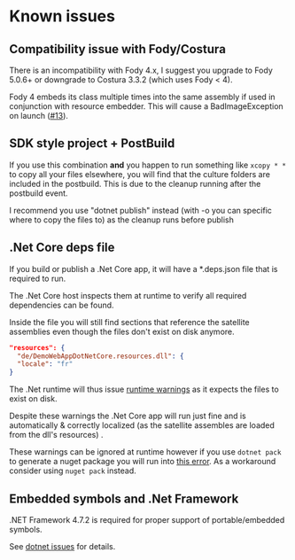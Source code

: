 # Known issues

## Compatibility issue with Fody/Costura

There is an incompatibility with Fody 4.x, I suggest you upgrade to Fody 5.0.6+ or downgrade to Costura 3.3.2 (which uses Fody \< 4).

Fody 4 embeds its class multiple times into the same assembly if used in conjunction with resource embedder. This will cause a BadImageException on launch ([#13](https://github.com/MarcStan/Resource.Embedder/issues/13)).

## SDK style project + PostBuild

If you use this combination **and** you happen to run something like `xcopy * *` to copy all your files elsewhere, you will find that the culture folders are included in the postbuild. This is due to the cleanup running after the postbuild event.

I recommend you use "dotnet publish" instead (with -o you can specific where to copy the files to) as the cleanup runs before publish

## .Net Core deps file

If you build or publish a .Net Core app, it will have a *.deps.json file that is required to run.

The .Net Core host inspects them at runtime to verify all required dependencies can be found.

Inside the file you will still find sections that reference the satellite assemblies even though the files don't exist on disk anymore.

``` json
"resources": {
  "de/DemoWebAppDotNetCore.resources.dll": {
  "locale": "fr"
}
```
The .Net runtime will thus issue [runtime warnings](https://github.com/Fody/Costura/issues/358#issuecomment-460785377) as it expects the files to exist on disk.

Despite these warnings the .Net Core app will run just fine and is automatically & correctly localized (as the satellite assembles are loaded from the dll's resources) .

 These warnings can be ignored at runtime however if you use `dotnet pack` to generate a nuget package you will run into [this error](https://github.com/MarcStan/resource-embedder/issues/19). As a workaround consider using `nuget pack` instead.

 ## Embedded symbols and .Net Framework

 .NET Framework 4.7.2 is required for proper support of portable/embedded symbols.

See [dotnet issues](https://github.com/microsoft/dotnet/blob/37165eac02f7fdbbc04efffdd32c378ca70c00fa/releases/net471/KnownIssues/517815-BCL%20Stack%20traces%20are%20missing%20source%20information%20for%20frames%20with%20debug%20information%20in%20the%20Portable%20PDB%20format.md) for details.